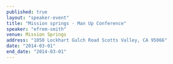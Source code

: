 ```yaml
---
published: true
layout: "speaker-event"
title: "Mission springs - Man Up Conference"
speaker: "efrem-smith"
venue: Mission Springs
address: "1050 Lockhart Gulch Road Scotts Valley, CA 95066"
date: "2014-03-01"
end_date: "2014-03-01"
---
```



